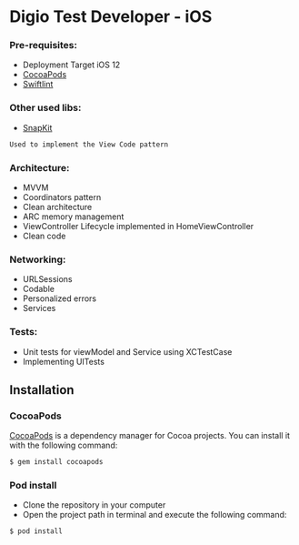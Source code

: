 # Digio Test Developer - iOS

### Pre-requisites:
- Deployment Target iOS 12
- [CocoaPods](https://cocoapods.org/)
- [Swiftlint](https://github.com/realm/SwiftLint)

### Other used libs:
- [SnapKit](https://github.com/SnapKit/SnapKit)
```bash
Used to implement the View Code pattern
```

### Architecture:
- MVVM
- Coordinators pattern
- Clean architecture
- ARC memory management
- ViewController Lifecycle implemented in HomeViewController
- Clean code

### Networking:
- URLSessions
- Codable
- Personalized errors
- Services

### Tests:
- Unit tests for viewModel and Service using XCTestCase
- Implementing UITests

## Installation

### CocoaPods

[CocoaPods](http://cocoapods.org) is a dependency manager for Cocoa projects. You can install it with the following command:

```bash
$ gem install cocoapods
```

### Pod install
- Clone the repository in your computer
- Open the project path in terminal and execute the following command: 
```bash
$ pod install
```
